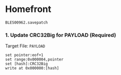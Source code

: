 # Homefront 

`BLES00962.savepatch`

### 1. Update CRC32Big for PAYLOAD (Required)

Target File: `PAYLOAD`

```
set pointer:eof+1
set range:0x000004,pointer
set [hash]:CRC32Big
write at 0x000000:[hash]
```

